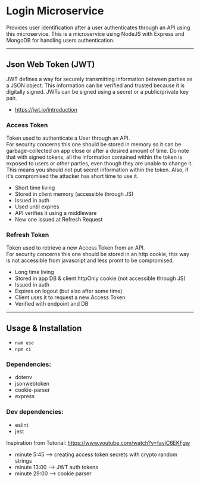 # Login Microservice

Provides user identification after a user authenticates through an API using this microservice.
This is a microservice using NodeJS with Express and MongoDB for handling users authentication.

---

## Json Web Token (JWT)

JWT defines a way for securely transmitting information between parties as a JSON object. This information can be verified and trusted because it is digitally signed. JWTs can be signed using a secret or a public/private key pair.
* https://jwt.io/introduction

### Access Token

Token used to authenticate a User through an API.   
For security concerns this one should be stored in memory so it can be garbage-collected on app close or after a desired amount of time.
Do note that with signed tokens, all the information contained within the token is exposed to users or other parties, even though they are unable to change it. This means you should not put secret information within the token.
Also, if it's compromised the attacker has short time to use it.


* Short time living
* Stored in client memory (accessible through JS)
* Issued in auth
* Used until expires
* API verifies it using a middleware
* New one issued at Refresh Request

### Refresh Token

Token used to retrieve a new Access Token from an API.   
For security concerns this one should be stored in an http cookie, this way is not accessible from javascript and less promt to be compromised. 

* Long time living
* Stored in app DB & client httpOnly cookie (not accessible through JS)
* Issued in auth
* Expires on logout (but also after some time)
* Client uses it to request a new Access Token
* Verified with endpoint and DB

---

## Usage & Installation
- `nvm use`
- `npm ci`


### Dependencies:
* dotenv
* jsonwebtoken
* cookie-parser
* express

### Dev dependencies:
* eslint
* jest



Inspiration from Tutorial: https://www.youtube.com/watch?v=favjC6EKFgw
* minute 5:45 --> creating access token secrets with crypto random strings
* minute 13:00 --> JWT auth tokens
* minute 29:00 --> cookie parser